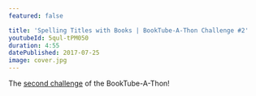 ```yaml
---
featured: false

title: 'Spelling Titles with Books | BookTube-A-Thon Challenge #2'
youtubeId: 5qul-tPM050
duration: 4:55
datePublished: 2017-07-25
image: cover.jpg
---
```


The [second challenge](https://youtu.be/_6CV6ul2BV) of the BookTube-A-Thon!
